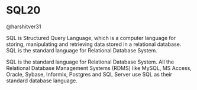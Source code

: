 # SQL20
@harshitver31

SQL is Structured Query Language, which is a computer language for storing, manipulating and retrieving data stored in a relational database. SQL is the standard language for Relational Database System.

SQL is the standard language for Relational Database System. All the Relational Database Management Systems (RDMS) like MySQL, MS Access, Oracle, Sybase, Informix, Postgres and SQL Server use SQL as their standard database language.
